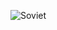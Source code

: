 
![Soviet](https://user-images.githubusercontent.com/91176771/174486326-e1016083-b681-43d4-93f5-8447ebaf3040.JPG)
